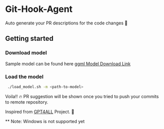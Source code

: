# Git-Hook-Agent

Auto generate your PR descriptions for the code changes :star_struck:

## Getting started

### Download model

Sample model can be found here
[ggml Model Download Link](https://gpt4all.io/ggml-gpt4all-j.bin)

### Load the model

```bash
 ./load_model.sh -m <path-to-model>
```

Voila!! :fire: PR suggestion will be shown once you tried to push your commits to remote repository.

Inspired from [GPT4ALL](https://github.com/nomic-ai/gpt4all) Project. :hugs:

** Note: Windows is not supported yet
